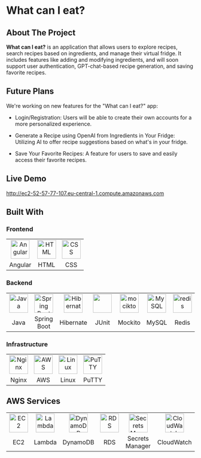 # What can I eat?

## About The Project
**What can I eat?** is an application that allows users to explore recipes, search recipes based on ingredients, and manage their virtual fridge. It includes features like adding and modifying ingredients, and will soon support user authentication, GPT-chat-based recipe generation, and saving favorite recipes.



## Future Plans
We're working on new features for the "What can I eat?" app:

- Login/Registration: Users will be able to create their own accounts for a more personalized experience.

- Generate a Recipe using OpenAI from Ingredients in Your Fridge: Utilizing AI to offer recipe suggestions based on what's in your fridge.

- Save Your Favorite Recipes: A feature for users to save and easily access their favorite recipes.





## Live Demo
http://ec2-52-57-77-107.eu-central-1.compute.amazonaws.com





## Built With

### Frontend
<div>
	<table>
		<tr>
      <td align="center"><img width="50" src="https://user-images.githubusercontent.com/25181517/183890595-779a7e64-3f43-4634-bad2-eceef4e80268.png" alt="Angular" title="Angular"/></td>
			<td align="center"><img width="50" src="https://user-images.githubusercontent.com/25181517/192158954-f88b5814-d510-4564-b285-dff7d6400dad.png" alt="HTML" title="HTML"/></td>
			<td align="center"><img width="50" src="https://user-images.githubusercontent.com/25181517/183898674-75a4a1b1-f960-4ea9-abcb-637170a00a75.png" alt="CSS" title="CSS"/></td>
		</tr>
    <tr>
      <td align="center">Angular</td>
      <td align="center">HTML</td>
      <td align="center">CSS</td>
    </tr>
	</table>
</div>

### Backend
<div >
	<table>
		<tr>
			<td align="center"><img width="50" src="https://user-images.githubusercontent.com/25181517/117201156-9a724800-adec-11eb-9a9d-3cd0f67da4bc.png" alt="Java" title="Java"/></td>
			<td align="center"><img width="50" src="https://user-images.githubusercontent.com/25181517/183891303-41f257f8-6b3d-487c-aa56-c497b880d0fb.png" alt="Spring Boot" title="Spring Boot"/></td>
			<td align="center"><img width="50" src="https://user-images.githubusercontent.com/25181517/117207493-49665200-adf4-11eb-808e-a9c0fcc2a0a0.png" alt="Hibernate" title="Hibernate"/></td>
			<td align="center"><img width="50" src="https://user-images.githubusercontent.com/25181517/117533873-484d4480-afef-11eb-9fad-67c8605e3592.png"/></td>
			<td align="center"><img width="50" src="https://user-images.githubusercontent.com/25181517/183892181-ad32b69e-3603-418c-b8e7-99e976c2a784.png" alt="mocikto" title="mocikto"/></td>
			<td align="center"><img width="50" src="https://user-images.githubusercontent.com/25181517/183896128-ec99105a-ec1a-4d85-b08b-1aa1620b2046.png" alt="MySQL" title="MySQL"/></td>
			<td align="center"><img width="50" src="https://user-images.githubusercontent.com/25181517/182884894-d3fa6ee0-f2b4-4960-9961-64740f533f2a.png" alt="redis" title="redis"/></td>
		</tr>
    <tr>
      <td align="center">Java</td>
      <td align="center">Spring Boot</td>
      <td align="center">Hibernate</td>
      <td align="center">JUnit</td>
      <td align="center">Mockito</td>
      <td align="center">MySQL</td>
      <td align="center">Redis</td>
    </tr>
	</table>
</div>

### Infrastructure
<div >
	<table>
		<tr>
			<td align="center"><img width="50" src="https://user-images.githubusercontent.com/25181517/183345125-9a7cd2e6-6ad6-436f-8490-44c903bef84c.png" alt="Nginx" title="Nginx"/></td>
			<td align="center"><img width="50" src="https://user-images.githubusercontent.com/25181517/183896132-54262f2e-6d98-41e3-8888-e40ab5a17326.png" alt="AWS" title="AWS"/></td>
			<td align="center"><img width="50" src="https://github.com/marwin1991/profile-technology-icons/assets/76662862/2481dc48-be6b-4ebb-9e8c-3b957efe69fa" alt="Linux" title="Linux"/></td>
      			<td align="center"><img width="50" src="https://upload.wikimedia.org/wikipedia/commons/thumb/e/e7/PuTTY_Icon.svg/800px-PuTTY_Icon.svg.png" alt="PuTTY" title="PuTTY"/></td>
		</tr>
    <tr>
      <td align="center">Nginx</td>
      <td align="center">AWS</td>
      <td align="center">Linux</td>
      <td align="center">PuTTY</td>
    </tr>
	</table>
</div>

## AWS Services

<div >
	<table>
		<tr>
			<td align="center"><img width="50" src="https://github.com/WhatCanIEatOrganization/WhatCanIEat/assets/98315290/96cab7f9-17e4-4ecb-84b7-5d25c579bc68" alt="EC2" title="EC2"/></td>
			<td align="center"><img width="50" src="https://github.com/WhatCanIEatOrganization/WhatCanIEat/assets/98315290/6e70be82-3716-44e1-af90-18c745931457" alt="Lambda" title="Lambda"/></td>
			<td align="center"><img width="50" src="https://github.com/WhatCanIEatOrganization/WhatCanIEat/assets/98315290/ba84c5b5-a197-40a4-98d1-f6ba1d2b12db" alt="DynamoDB" title="DynamoDB"/></td>
      			<td align="center"><img width="50" src="https://github.com/WhatCanIEatOrganization/WhatCanIEat/assets/98315290/4b3f2818-3359-411f-8a8a-fd7fb75a7930" alt="RDS" title="RDS"/></td>
      			<td align="center"><img width="50" src="https://github.com/WhatCanIEatOrganization/WhatCanIEat/assets/98315290/1ceffaed-2808-4951-a067-dd6cbc6c0eff" alt="Secrets Manager" title="Secrets Manager"/></td>
      			<td align="center"><img width="50" src="https://github.com/WhatCanIEatOrganization/WhatCanIEat/assets/98315290/7952d844-ef28-4d0c-a8a2-83f79a88a34a" alt="CloudWatch" title="CloudWatch"/></td>
		</tr>
    <tr>
      <td align="center">EC2</td>
      <td align="center">Lambda</td>
      <td align="center">DynamoDB</td>
      <td align="center">RDS</td>
      <td align="center">Secrets Manager</td>
      <td align="center">CloudWatch</td>
    </tr>
	</table>
</div>





